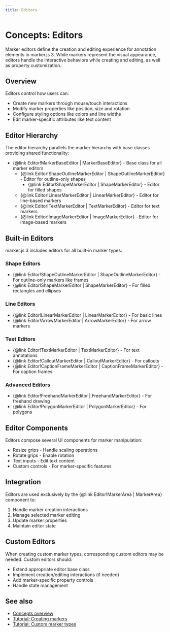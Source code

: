 ```yaml
---
title: Editors
---
```


# Concepts: Editors

Marker editors define the creation and editing experience for annotation elements in marker.js 3. While markers represent the visual appearance, editors handle the interactive behaviors while creating and editing, as well as property customization.

## Overview

Editors control how users can:

- Create new markers through mouse/touch interactions
- Modify marker properties like position, size and rotation
- Configure styling options like colors and line widths
- Edit marker-specific attributes like text content

## Editor Hierarchy

The editor hierarchy parallels the marker hierarchy with base classes providing shared functionality:

- {@link Editor!MarkerBaseEditor | MarkerBaseEditor} - Base class for all marker editors
  - {@link Editor!ShapeOutlineMarkerEditor | ShapeOutlineMarkerEditor} - Editor for outline-only shapes
    - {@link Editor!ShapeMarkerEditor | ShapeMarkerEditor} - Editor for filled shapes
  - {@link Editor!LinearMarkerEditor | LinearMarkerEditor} - Editor for line-based markers
  - {@link Editor!TextMarkerEditor | TextMarkerEditor} - Editor for text markers
  - {@link Editor!ImageMarkerEditor | ImageMarkerEditor} - Editor for image-based markers

## Built-in Editors

marker.js 3 includes editors for all built-in marker types:

### Shape Editors

- {@link Editor!ShapeOutlineMarkerEditor | ShapeOutlineMarkerEditor} - For outline-only markers like frames
- {@link Editor!ShapeMarkerEditor | ShapeMarkerEditor} - For filled rectangles and ellipses

### Line Editors

- {@link Editor!LinearMarkerEditor | LinearMarkerEditor} - For basic lines
- {@link Editor!ArrowMarkerEditor | ArrowMarkerEditor} - For arrow markers

### Text Editors

- {@link Editor!TextMarkerEditor | TextMarkerEditor} - For text annotations
- {@link Editor!CalloutMarkerEditor | CalloutMarkerEditor} - For callouts
- {@link Editor!CaptionFrameMarkerEditor | CaptionFrameMarkerEditor} - For caption frames

### Advanced Editors

- {@link Editor!FreehandMarkerEditor | FreehandMarkerEditor} - For freehand drawing
- {@link Editor!PolygonMarkerEditor | PolygonMarkerEditor} - For polygons

## Editor Components

Editors compose several UI components for marker manipulation:

- Resize grips - Handle scaling operations
- Rotate grips - Enable rotation
- Text inputs - Edit text content
- Custom controls - For marker-specific features

## Integration

Editors are used exclusively by the {@link Editor!MarkerArea | MarkerArea} component to:

1. Handle marker creation interactions
2. Manage selected marker editing
3. Update marker properties
4. Maintain editor state

## Custom Editors

When creating custom marker types, corresponding custom editors may be needed. Custom editors should:

- Extend appropriate editor base class
- Implement creation/editing interactions (if needed)
- Add marker-specific property controls
- Handle state management

## See also

- [Concepts overview](./../concepts.md)
- [Tutorial: Creating markers](./../tutorials/creating-markers.md)
- [Tutorial: Custom marker types](./../tutorials/custom-marker-types.md)
